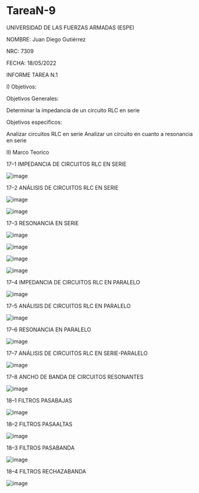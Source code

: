# TareaN-9

UNIVERSIDAD DE LAS FUERZAS ARMADAS (ESPE)

NOMBRE: Juan Diego Gutiérrez

NRC: 7309

FECHA: 18/05/2022

INFORME TAREA N.1

I)  Objetivos:

Objetivos Generales: 

  Determinar la impedancia de un circuito RLC en serie

Objetivos especificos:

  Analizar circuitos RLC en serie
  Analizar un circuito en cuanto a resonancia en serie

II) Marco Teorico

17–1 IMPEDANCIA DE CIRCUITOS RLC EN SERIE

![image](https://user-images.githubusercontent.com/105677161/187322185-92c1add6-d178-4e8b-bb44-10d49f6b553c.png)

17–2 ANÁLISIS DE CIRCUITOS RLC EN SERIE

![image](https://user-images.githubusercontent.com/105677161/187322631-abbe8281-1997-4ee3-a6ad-50b8f32083de.png)

![image](https://user-images.githubusercontent.com/105677161/187322935-4925c8ce-2725-448c-9362-60f95fb18920.png)

17–3 RESONANCIA EN SERIE

![image](https://user-images.githubusercontent.com/105677161/187323097-d954875a-2c53-47a4-b992-63e1e401bc30.png)

![image](https://user-images.githubusercontent.com/105677161/187323474-4798125f-a2b4-44b5-956a-ca719bc9c11d.png)

![image](https://user-images.githubusercontent.com/105677161/187324016-b11db6b3-62cf-4617-afbf-bb608066f119.png)

![image](https://user-images.githubusercontent.com/105677161/187324520-046d3dab-b74d-4ab6-b97b-264d4bf6177d.png)

17–4 IMPEDANCIA DE CIRCUITOS RLC EN PARALELO

![image](https://user-images.githubusercontent.com/105677161/187325469-75bdabbb-efc6-47e4-be4a-c96f7ba7157c.png)

17–5 ANÁLISIS DE CIRCUITOS RLC EN PARALELO

![image](https://user-images.githubusercontent.com/105677161/187329126-100a33fb-8076-4c9a-bd02-91868d610cae.png)

17–6 RESONANCIA EN PARALELO

![image](https://user-images.githubusercontent.com/105677161/187329459-f0d534de-1624-4357-b794-8978849de0e2.png)

17–7 ANÁLISIS DE CIRCUITOS RLC EN SERIE-PARALELO

![image](https://user-images.githubusercontent.com/105677161/187329774-4c7c2d2c-6549-4e82-997e-a5204e3f801f.png)

17–8 ANCHO DE BANDA DE CIRCUITOS RESONANTES

![image](https://user-images.githubusercontent.com/105677161/187330237-d5a31bfd-f564-4c70-9cdc-afd45cddae76.png)

18–1 FILTROS PASABAJAS

![image](https://user-images.githubusercontent.com/105677161/187330915-ce228e64-ed7f-4501-86ef-ef18f091b105.png)

18–2 FILTROS PASAALTAS

![image](https://user-images.githubusercontent.com/105677161/187331870-bafd05f6-385a-4c45-b792-f0d19b822652.png)

18–3 FILTROS PASABANDA

![image](https://user-images.githubusercontent.com/105677161/187332399-71820976-cf17-4d09-a9bb-2c1de66b908b.png)

18–4 FILTROS RECHAZABANDA

![image](https://user-images.githubusercontent.com/105677161/187333470-3106676e-a8ca-46e9-989b-c11a21b6c9aa.png)









